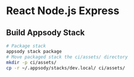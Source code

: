 # React Node.js Express

## Build Appsody Stack

```sh
# Package stack
appsody stack package
# Move packaged stack the ci/assets/ directory
mkdir -p ci/assets/
cp -r ~/.appsody/stacks/dev.local/ ci/assets/
```

